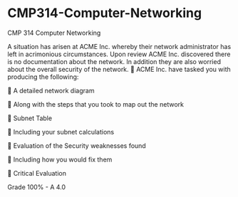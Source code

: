 # CMP314-Computer-Networking
CMP 314 Computer Networking

A situation has arisen at ACME Inc. whereby their network administrator has left in
acrimonious circumstances. Upon review ACME Inc. discovered there is no documentation
about the network. In addition they are also worried about the overall security of the
network.
 ACME Inc. have tasked you with producing the following:

 A detailed network diagram

 Along with the steps that you took to map out the network

 Subnet Table

 Including your subnet calculations

 Evaluation of the Security weaknesses found

 Including how you would fix them

 Critical Evaluation




Grade 100% - A 4.0 
